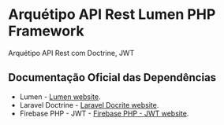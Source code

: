 # Arquétipo API Rest Lumen PHP Framework

Arquétipo API Rest com Doctrine, JWT 

## Documentação Oficial das Dependências

- Lumen -  [Lumen website](http://lumen.laravel.com/docs).
- Laravel Doctrine - [Laravel Docrite website](https://laraveldoctrine.org/docs/current/orm/lumen).
- Firebase PHP - JWT - [Firebase PHP - JWT website](https://github.com/firebase/php-jwt).

